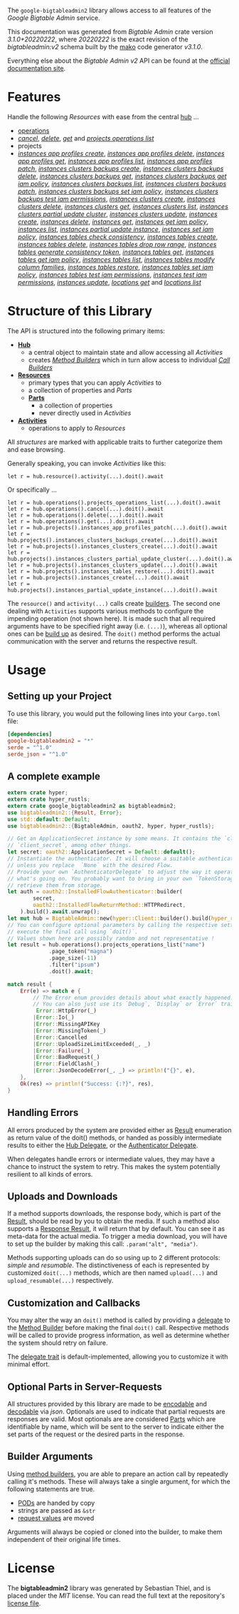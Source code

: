 <!---
DO NOT EDIT !
This file was generated automatically from 'src/mako/api/README.md.mako'
DO NOT EDIT !
-->
The `google-bigtableadmin2` library allows access to all features of the *Google Bigtable Admin* service.

This documentation was generated from *Bigtable Admin* crate version *3.1.0+20220222*, where *20220222* is the exact revision of the *bigtableadmin:v2* schema built by the [mako](http://www.makotemplates.org/) code generator *v3.1.0*.

Everything else about the *Bigtable Admin* *v2* API can be found at the
[official documentation site](https://cloud.google.com/bigtable/).
# Features

Handle the following *Resources* with ease from the central [hub](https://docs.rs/google-bigtableadmin2/3.1.0+20220222/google_bigtableadmin2/BigtableAdmin) ... 

* [operations](https://docs.rs/google-bigtableadmin2/3.1.0+20220222/google_bigtableadmin2/api::Operation)
 * [*cancel*](https://docs.rs/google-bigtableadmin2/3.1.0+20220222/google_bigtableadmin2/api::OperationCancelCall), [*delete*](https://docs.rs/google-bigtableadmin2/3.1.0+20220222/google_bigtableadmin2/api::OperationDeleteCall), [*get*](https://docs.rs/google-bigtableadmin2/3.1.0+20220222/google_bigtableadmin2/api::OperationGetCall) and [*projects operations list*](https://docs.rs/google-bigtableadmin2/3.1.0+20220222/google_bigtableadmin2/api::OperationProjectOperationListCall)
* projects
 * [*instances app profiles create*](https://docs.rs/google-bigtableadmin2/3.1.0+20220222/google_bigtableadmin2/api::ProjectInstanceAppProfileCreateCall), [*instances app profiles delete*](https://docs.rs/google-bigtableadmin2/3.1.0+20220222/google_bigtableadmin2/api::ProjectInstanceAppProfileDeleteCall), [*instances app profiles get*](https://docs.rs/google-bigtableadmin2/3.1.0+20220222/google_bigtableadmin2/api::ProjectInstanceAppProfileGetCall), [*instances app profiles list*](https://docs.rs/google-bigtableadmin2/3.1.0+20220222/google_bigtableadmin2/api::ProjectInstanceAppProfileListCall), [*instances app profiles patch*](https://docs.rs/google-bigtableadmin2/3.1.0+20220222/google_bigtableadmin2/api::ProjectInstanceAppProfilePatchCall), [*instances clusters backups create*](https://docs.rs/google-bigtableadmin2/3.1.0+20220222/google_bigtableadmin2/api::ProjectInstanceClusterBackupCreateCall), [*instances clusters backups delete*](https://docs.rs/google-bigtableadmin2/3.1.0+20220222/google_bigtableadmin2/api::ProjectInstanceClusterBackupDeleteCall), [*instances clusters backups get*](https://docs.rs/google-bigtableadmin2/3.1.0+20220222/google_bigtableadmin2/api::ProjectInstanceClusterBackupGetCall), [*instances clusters backups get iam policy*](https://docs.rs/google-bigtableadmin2/3.1.0+20220222/google_bigtableadmin2/api::ProjectInstanceClusterBackupGetIamPolicyCall), [*instances clusters backups list*](https://docs.rs/google-bigtableadmin2/3.1.0+20220222/google_bigtableadmin2/api::ProjectInstanceClusterBackupListCall), [*instances clusters backups patch*](https://docs.rs/google-bigtableadmin2/3.1.0+20220222/google_bigtableadmin2/api::ProjectInstanceClusterBackupPatchCall), [*instances clusters backups set iam policy*](https://docs.rs/google-bigtableadmin2/3.1.0+20220222/google_bigtableadmin2/api::ProjectInstanceClusterBackupSetIamPolicyCall), [*instances clusters backups test iam permissions*](https://docs.rs/google-bigtableadmin2/3.1.0+20220222/google_bigtableadmin2/api::ProjectInstanceClusterBackupTestIamPermissionCall), [*instances clusters create*](https://docs.rs/google-bigtableadmin2/3.1.0+20220222/google_bigtableadmin2/api::ProjectInstanceClusterCreateCall), [*instances clusters delete*](https://docs.rs/google-bigtableadmin2/3.1.0+20220222/google_bigtableadmin2/api::ProjectInstanceClusterDeleteCall), [*instances clusters get*](https://docs.rs/google-bigtableadmin2/3.1.0+20220222/google_bigtableadmin2/api::ProjectInstanceClusterGetCall), [*instances clusters list*](https://docs.rs/google-bigtableadmin2/3.1.0+20220222/google_bigtableadmin2/api::ProjectInstanceClusterListCall), [*instances clusters partial update cluster*](https://docs.rs/google-bigtableadmin2/3.1.0+20220222/google_bigtableadmin2/api::ProjectInstanceClusterPartialUpdateClusterCall), [*instances clusters update*](https://docs.rs/google-bigtableadmin2/3.1.0+20220222/google_bigtableadmin2/api::ProjectInstanceClusterUpdateCall), [*instances create*](https://docs.rs/google-bigtableadmin2/3.1.0+20220222/google_bigtableadmin2/api::ProjectInstanceCreateCall), [*instances delete*](https://docs.rs/google-bigtableadmin2/3.1.0+20220222/google_bigtableadmin2/api::ProjectInstanceDeleteCall), [*instances get*](https://docs.rs/google-bigtableadmin2/3.1.0+20220222/google_bigtableadmin2/api::ProjectInstanceGetCall), [*instances get iam policy*](https://docs.rs/google-bigtableadmin2/3.1.0+20220222/google_bigtableadmin2/api::ProjectInstanceGetIamPolicyCall), [*instances list*](https://docs.rs/google-bigtableadmin2/3.1.0+20220222/google_bigtableadmin2/api::ProjectInstanceListCall), [*instances partial update instance*](https://docs.rs/google-bigtableadmin2/3.1.0+20220222/google_bigtableadmin2/api::ProjectInstancePartialUpdateInstanceCall), [*instances set iam policy*](https://docs.rs/google-bigtableadmin2/3.1.0+20220222/google_bigtableadmin2/api::ProjectInstanceSetIamPolicyCall), [*instances tables check consistency*](https://docs.rs/google-bigtableadmin2/3.1.0+20220222/google_bigtableadmin2/api::ProjectInstanceTableCheckConsistencyCall), [*instances tables create*](https://docs.rs/google-bigtableadmin2/3.1.0+20220222/google_bigtableadmin2/api::ProjectInstanceTableCreateCall), [*instances tables delete*](https://docs.rs/google-bigtableadmin2/3.1.0+20220222/google_bigtableadmin2/api::ProjectInstanceTableDeleteCall), [*instances tables drop row range*](https://docs.rs/google-bigtableadmin2/3.1.0+20220222/google_bigtableadmin2/api::ProjectInstanceTableDropRowRangeCall), [*instances tables generate consistency token*](https://docs.rs/google-bigtableadmin2/3.1.0+20220222/google_bigtableadmin2/api::ProjectInstanceTableGenerateConsistencyTokenCall), [*instances tables get*](https://docs.rs/google-bigtableadmin2/3.1.0+20220222/google_bigtableadmin2/api::ProjectInstanceTableGetCall), [*instances tables get iam policy*](https://docs.rs/google-bigtableadmin2/3.1.0+20220222/google_bigtableadmin2/api::ProjectInstanceTableGetIamPolicyCall), [*instances tables list*](https://docs.rs/google-bigtableadmin2/3.1.0+20220222/google_bigtableadmin2/api::ProjectInstanceTableListCall), [*instances tables modify column families*](https://docs.rs/google-bigtableadmin2/3.1.0+20220222/google_bigtableadmin2/api::ProjectInstanceTableModifyColumnFamilyCall), [*instances tables restore*](https://docs.rs/google-bigtableadmin2/3.1.0+20220222/google_bigtableadmin2/api::ProjectInstanceTableRestoreCall), [*instances tables set iam policy*](https://docs.rs/google-bigtableadmin2/3.1.0+20220222/google_bigtableadmin2/api::ProjectInstanceTableSetIamPolicyCall), [*instances tables test iam permissions*](https://docs.rs/google-bigtableadmin2/3.1.0+20220222/google_bigtableadmin2/api::ProjectInstanceTableTestIamPermissionCall), [*instances test iam permissions*](https://docs.rs/google-bigtableadmin2/3.1.0+20220222/google_bigtableadmin2/api::ProjectInstanceTestIamPermissionCall), [*instances update*](https://docs.rs/google-bigtableadmin2/3.1.0+20220222/google_bigtableadmin2/api::ProjectInstanceUpdateCall), [*locations get*](https://docs.rs/google-bigtableadmin2/3.1.0+20220222/google_bigtableadmin2/api::ProjectLocationGetCall) and [*locations list*](https://docs.rs/google-bigtableadmin2/3.1.0+20220222/google_bigtableadmin2/api::ProjectLocationListCall)




# Structure of this Library

The API is structured into the following primary items:

* **[Hub](https://docs.rs/google-bigtableadmin2/3.1.0+20220222/google_bigtableadmin2/BigtableAdmin)**
    * a central object to maintain state and allow accessing all *Activities*
    * creates [*Method Builders*](https://docs.rs/google-bigtableadmin2/3.1.0+20220222/google_bigtableadmin2/client::MethodsBuilder) which in turn
      allow access to individual [*Call Builders*](https://docs.rs/google-bigtableadmin2/3.1.0+20220222/google_bigtableadmin2/client::CallBuilder)
* **[Resources](https://docs.rs/google-bigtableadmin2/3.1.0+20220222/google_bigtableadmin2/client::Resource)**
    * primary types that you can apply *Activities* to
    * a collection of properties and *Parts*
    * **[Parts](https://docs.rs/google-bigtableadmin2/3.1.0+20220222/google_bigtableadmin2/client::Part)**
        * a collection of properties
        * never directly used in *Activities*
* **[Activities](https://docs.rs/google-bigtableadmin2/3.1.0+20220222/google_bigtableadmin2/client::CallBuilder)**
    * operations to apply to *Resources*

All *structures* are marked with applicable traits to further categorize them and ease browsing.

Generally speaking, you can invoke *Activities* like this:

```Rust,ignore
let r = hub.resource().activity(...).doit().await
```

Or specifically ...

```ignore
let r = hub.operations().projects_operations_list(...).doit().await
let r = hub.operations().cancel(...).doit().await
let r = hub.operations().delete(...).doit().await
let r = hub.operations().get(...).doit().await
let r = hub.projects().instances_app_profiles_patch(...).doit().await
let r = hub.projects().instances_clusters_backups_create(...).doit().await
let r = hub.projects().instances_clusters_create(...).doit().await
let r = hub.projects().instances_clusters_partial_update_cluster(...).doit().await
let r = hub.projects().instances_clusters_update(...).doit().await
let r = hub.projects().instances_tables_restore(...).doit().await
let r = hub.projects().instances_create(...).doit().await
let r = hub.projects().instances_partial_update_instance(...).doit().await
```

The `resource()` and `activity(...)` calls create [builders][builder-pattern]. The second one dealing with `Activities` 
supports various methods to configure the impending operation (not shown here). It is made such that all required arguments have to be 
specified right away (i.e. `(...)`), whereas all optional ones can be [build up][builder-pattern] as desired.
The `doit()` method performs the actual communication with the server and returns the respective result.

# Usage

## Setting up your Project

To use this library, you would put the following lines into your `Cargo.toml` file:

```toml
[dependencies]
google-bigtableadmin2 = "*"
serde = "^1.0"
serde_json = "^1.0"
```

## A complete example

```Rust
extern crate hyper;
extern crate hyper_rustls;
extern crate google_bigtableadmin2 as bigtableadmin2;
use bigtableadmin2::{Result, Error};
use std::default::Default;
use bigtableadmin2::{BigtableAdmin, oauth2, hyper, hyper_rustls};

// Get an ApplicationSecret instance by some means. It contains the `client_id` and 
// `client_secret`, among other things.
let secret: oauth2::ApplicationSecret = Default::default();
// Instantiate the authenticator. It will choose a suitable authentication flow for you, 
// unless you replace  `None` with the desired Flow.
// Provide your own `AuthenticatorDelegate` to adjust the way it operates and get feedback about 
// what's going on. You probably want to bring in your own `TokenStorage` to persist tokens and
// retrieve them from storage.
let auth = oauth2::InstalledFlowAuthenticator::builder(
        secret,
        oauth2::InstalledFlowReturnMethod::HTTPRedirect,
    ).build().await.unwrap();
let mut hub = BigtableAdmin::new(hyper::Client::builder().build(hyper_rustls::HttpsConnector::with_native_roots().https_or_http().enable_http1().enable_http2().build()), auth);
// You can configure optional parameters by calling the respective setters at will, and
// execute the final call using `doit()`.
// Values shown here are possibly random and not representative !
let result = hub.operations().projects_operations_list("name")
             .page_token("magna")
             .page_size(-11)
             .filter("ipsum")
             .doit().await;

match result {
    Err(e) => match e {
        // The Error enum provides details about what exactly happened.
        // You can also just use its `Debug`, `Display` or `Error` traits
         Error::HttpError(_)
        |Error::Io(_)
        |Error::MissingAPIKey
        |Error::MissingToken(_)
        |Error::Cancelled
        |Error::UploadSizeLimitExceeded(_, _)
        |Error::Failure(_)
        |Error::BadRequest(_)
        |Error::FieldClash(_)
        |Error::JsonDecodeError(_, _) => println!("{}", e),
    },
    Ok(res) => println!("Success: {:?}", res),
}

```
## Handling Errors

All errors produced by the system are provided either as [Result](https://docs.rs/google-bigtableadmin2/3.1.0+20220222/google_bigtableadmin2/client::Result) enumeration as return value of
the doit() methods, or handed as possibly intermediate results to either the 
[Hub Delegate](https://docs.rs/google-bigtableadmin2/3.1.0+20220222/google_bigtableadmin2/client::Delegate), or the [Authenticator Delegate](https://docs.rs/yup-oauth2/*/yup_oauth2/trait.AuthenticatorDelegate.html).

When delegates handle errors or intermediate values, they may have a chance to instruct the system to retry. This 
makes the system potentially resilient to all kinds of errors.

## Uploads and Downloads
If a method supports downloads, the response body, which is part of the [Result](https://docs.rs/google-bigtableadmin2/3.1.0+20220222/google_bigtableadmin2/client::Result), should be
read by you to obtain the media.
If such a method also supports a [Response Result](https://docs.rs/google-bigtableadmin2/3.1.0+20220222/google_bigtableadmin2/client::ResponseResult), it will return that by default.
You can see it as meta-data for the actual media. To trigger a media download, you will have to set up the builder by making
this call: `.param("alt", "media")`.

Methods supporting uploads can do so using up to 2 different protocols: 
*simple* and *resumable*. The distinctiveness of each is represented by customized 
`doit(...)` methods, which are then named `upload(...)` and `upload_resumable(...)` respectively.

## Customization and Callbacks

You may alter the way an `doit()` method is called by providing a [delegate](https://docs.rs/google-bigtableadmin2/3.1.0+20220222/google_bigtableadmin2/client::Delegate) to the 
[Method Builder](https://docs.rs/google-bigtableadmin2/3.1.0+20220222/google_bigtableadmin2/client::CallBuilder) before making the final `doit()` call. 
Respective methods will be called to provide progress information, as well as determine whether the system should 
retry on failure.

The [delegate trait](https://docs.rs/google-bigtableadmin2/3.1.0+20220222/google_bigtableadmin2/client::Delegate) is default-implemented, allowing you to customize it with minimal effort.

## Optional Parts in Server-Requests

All structures provided by this library are made to be [encodable](https://docs.rs/google-bigtableadmin2/3.1.0+20220222/google_bigtableadmin2/client::RequestValue) and 
[decodable](https://docs.rs/google-bigtableadmin2/3.1.0+20220222/google_bigtableadmin2/client::ResponseResult) via *json*. Optionals are used to indicate that partial requests are responses 
are valid.
Most optionals are are considered [Parts](https://docs.rs/google-bigtableadmin2/3.1.0+20220222/google_bigtableadmin2/client::Part) which are identifiable by name, which will be sent to 
the server to indicate either the set parts of the request or the desired parts in the response.

## Builder Arguments

Using [method builders](https://docs.rs/google-bigtableadmin2/3.1.0+20220222/google_bigtableadmin2/client::CallBuilder), you are able to prepare an action call by repeatedly calling it's methods.
These will always take a single argument, for which the following statements are true.

* [PODs][wiki-pod] are handed by copy
* strings are passed as `&str`
* [request values](https://docs.rs/google-bigtableadmin2/3.1.0+20220222/google_bigtableadmin2/client::RequestValue) are moved

Arguments will always be copied or cloned into the builder, to make them independent of their original life times.

[wiki-pod]: http://en.wikipedia.org/wiki/Plain_old_data_structure
[builder-pattern]: http://en.wikipedia.org/wiki/Builder_pattern
[google-go-api]: https://github.com/google/google-api-go-client

# License
The **bigtableadmin2** library was generated by Sebastian Thiel, and is placed 
under the *MIT* license.
You can read the full text at the repository's [license file][repo-license].

[repo-license]: https://github.com/Byron/google-apis-rsblob/main/LICENSE.md
